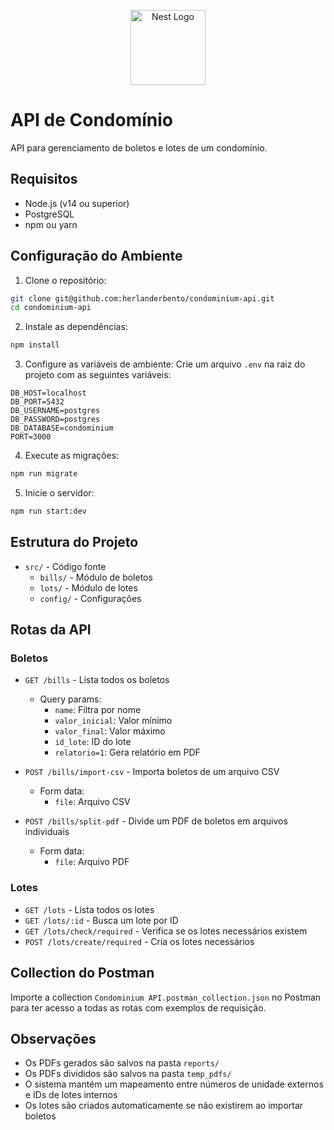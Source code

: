 <p align="center">
  <a href="http://nestjs.com/" target="blank"><img src="https://nestjs.com/img/logo-small.svg" width="120" alt="Nest Logo" /></a>
</p>

# API de Condomínio

API para gerenciamento de boletos e lotes de um condomínio.

## Requisitos

- Node.js (v14 ou superior)
- PostgreSQL
- npm ou yarn

## Configuração do Ambiente

1. Clone o repositório:
```bash
git clone git@github.com:herlanderbento/condominium-api.git
cd condominium-api
```

2. Instale as dependências:
```bash
npm install
```

3. Configure as variáveis de ambiente:
Crie um arquivo `.env` na raiz do projeto com as seguintes variáveis:
```env
DB_HOST=localhost
DB_PORT=5432
DB_USERNAME=postgres
DB_PASSWORD=postgres
DB_DATABASE=condominium
PORT=3000
```

4. Execute as migrações:
```bash
npm run migrate
```

5. Inicie o servidor:
```bash
npm run start:dev
```

## Estrutura do Projeto

- `src/` - Código fonte
  - `bills/` - Módulo de boletos
  - `lots/` - Módulo de lotes
  - `config/` - Configurações

## Rotas da API

### Boletos

- `GET /bills` - Lista todos os boletos
  - Query params:
    - `name`: Filtra por nome
    - `valor_inicial`: Valor mínimo
    - `valor_final`: Valor máximo
    - `id_lote`: ID do lote
    - `relatorio=1`: Gera relatório em PDF

- `POST /bills/import-csv` - Importa boletos de um arquivo CSV
  - Form data:
    - `file`: Arquivo CSV

- `POST /bills/split-pdf` - Divide um PDF de boletos em arquivos individuais
  - Form data:
    - `file`: Arquivo PDF

### Lotes

- `GET /lots` - Lista todos os lotes
- `GET /lots/:id` - Busca um lote por ID
- `GET /lots/check/required` - Verifica se os lotes necessários existem
- `POST /lots/create/required` - Cria os lotes necessários

## Collection do Postman

Importe a collection `Condominium API.postman_collection.json` no Postman para ter acesso a todas as rotas com exemplos de requisição.

## Observações

- Os PDFs gerados são salvos na pasta `reports/`
- Os PDFs divididos são salvos na pasta `temp_pdfs/`
- O sistema mantém um mapeamento entre números de unidade externos e IDs de lotes internos
- Os lotes são criados automaticamente se não existirem ao importar boletos
